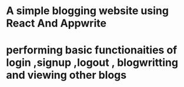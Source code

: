 # A simple blogging website using React And Appwrite


# performing basic functionaities of login ,signup ,logout , blogwritting and viewing other blogs


